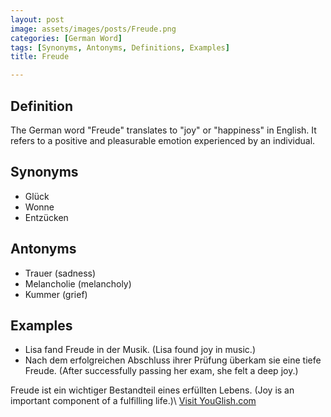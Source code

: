 ```yaml
---
layout: post
image: assets/images/posts/Freude.png
categories: [German Word]
tags: [Synonyms, Antonyms, Definitions, Examples]
title: Freude

---
```


## Definition

The German word "Freude" translates to "joy" or "happiness" in English. It refers to a positive and pleasurable emotion experienced by an individual.

## Synonyms

- Glück
- Wonne
- Entzücken

## Antonyms

- Trauer (sadness)
- Melancholie (melancholy)
- Kummer (grief)

## Examples

- Lisa fand Freude in der Musik. (Lisa found joy in music.)
- Nach dem erfolgreichen Abschluss ihrer Prüfung überkam sie eine tiefe Freude. (After successfully passing her exam, she felt a deep joy.)

Freude ist ein wichtiger Bestandteil eines erfüllten Lebens. (Joy is an important component of a fulfilling life.)\ <a id="yg-widget-0" class="youglish-widget" data-query="Freude" data-lang="german" data-components="8412" data-auto-start="0" data-bkg-color="theme_light" data-title="How%20to%20pronounce%20Freude%20in%20German"  rel="nofollow" href="https://youglish.com">Visit YouGlish.com</a><script async src="https://youglish.com/public/emb/widget.js" charset="utf-8"></script>